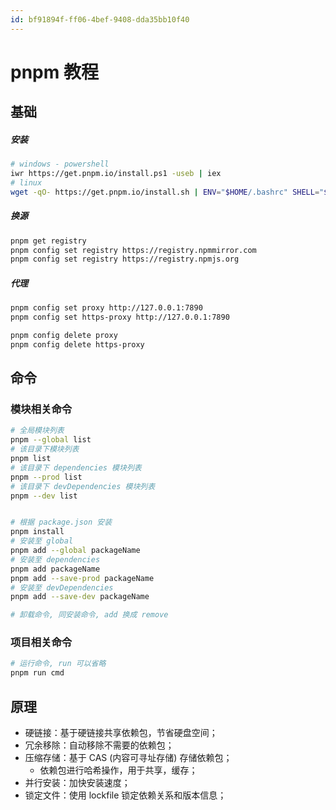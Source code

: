 ```yaml
---
id: bf91894f-ff06-4bef-9408-dda35bb10f40
---
```


# pnpm 教程

## 基础

##### 安装

```bash
# windows - powershell
iwr https://get.pnpm.io/install.ps1 -useb | iex
# linux
wget -qO- https://get.pnpm.io/install.sh | ENV="$HOME/.bashrc" SHELL="$(which bash)" bash -
```

##### 换源

```bash
pnpm get registry
pnpm config set registry https://registry.npmmirror.com
pnpm config set registry https://registry.npmjs.org
```

##### 代理

```bash
pnpm config set proxy http://127.0.0.1:7890
pnpm config set https-proxy http://127.0.0.1:7890

pnpm config delete proxy
pnpm config delete https-proxy
```

## 命令

### 模块相关命令

```bash
# 全局模块列表
pnpm --global list
# 该目录下模块列表
pnpm list
# 该目录下 dependencies 模块列表
pnpm --prod list
# 该目录下 devDependencies 模块列表
pnpm --dev list


# 根据 package.json 安装
pnpm install
# 安装至 global
pnpm add --global packageName
# 安装至 dependencies
pnpm add packageName
pnpm add --save-prod packageName
# 安装至 devDependencies
pnpm add --save-dev packageName

# 卸载命令, 同安装命令, add 换成 remove
```

### 项目相关命令

```bash
# 运行命令, run 可以省略
pnpm run cmd
```

## 原理

- 硬链接：基于硬链接共享依赖包，节省硬盘空间；
- 冗余移除：自动移除不需要的依赖包；
- 压缩存储：基于 CAS (内容可寻址存储) 存储依赖包；
  - 依赖包进行哈希操作，用于共享，缓存；
- 并行安装：加快安装速度；
- 锁定文件：使用 lockfile 锁定依赖关系和版本信息；
